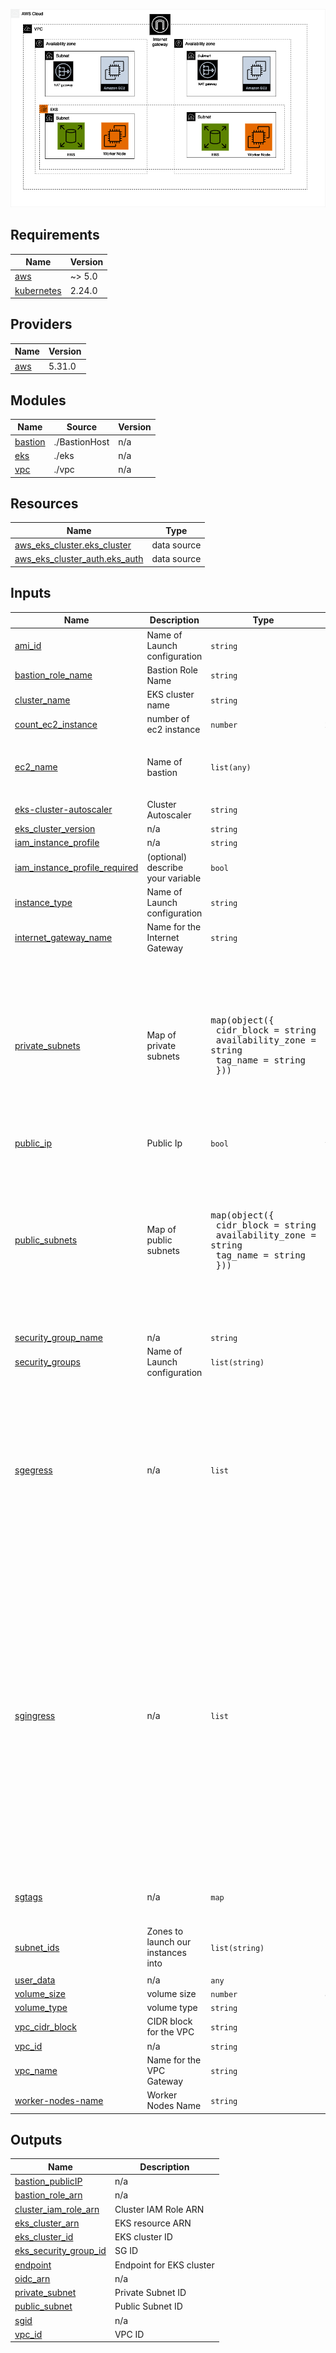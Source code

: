 ![Alt text](project-eks-Page-2.drawio.png)

## Requirements

| Name | Version |
|------|---------|
| <a name="requirement_aws"></a> [aws](#requirement\_aws) | ~> 5.0 |
| <a name="requirement_kubernetes"></a> [kubernetes](#requirement\_kubernetes) | 2.24.0 |

## Providers

| Name | Version |
|------|---------|
| <a name="provider_aws"></a> [aws](#provider\_aws) | 5.31.0 |

## Modules

| Name | Source | Version |
|------|--------|---------|
| <a name="module_bastion"></a> [bastion](#module\_bastion) | ./BastionHost | n/a |
| <a name="module_eks"></a> [eks](#module\_eks) | ./eks | n/a |
| <a name="module_vpc"></a> [vpc](#module\_vpc) | ./vpc | n/a |

## Resources

| Name | Type |
|------|------|
| [aws_eks_cluster.eks_cluster](https://registry.terraform.io/providers/hashicorp/aws/latest/docs/data-sources/eks_cluster) | data source |
| [aws_eks_cluster_auth.eks_auth](https://registry.terraform.io/providers/hashicorp/aws/latest/docs/data-sources/eks_cluster_auth) | data source |

## Inputs

| Name | Description | Type | Default | Required |
|------|-------------|------|---------|:--------:|
| <a name="input_ami_id"></a> [ami\_id](#input\_ami\_id) | Name of Launch configuration | `string` | `"ami-0759f51a90924c166"` | no |
| <a name="input_bastion_role_name"></a> [bastion\_role\_name](#input\_bastion\_role\_name) | Bastion Role Name | `string` | `"ec2_assume_role_bastion"` | no |
| <a name="input_cluster_name"></a> [cluster\_name](#input\_cluster\_name) | EKS cluster name | `string` | `"project-eks-cluster"` | no |
| <a name="input_count_ec2_instance"></a> [count\_ec2\_instance](#input\_count\_ec2\_instance) | number of ec2 instance | `number` | `2` | no |
| <a name="input_ec2_name"></a> [ec2\_name](#input\_ec2\_name) | Name of bastion | `list(any)` | <pre>[<br>  "bastion-1a",<br>  "bastion-1b"<br>]</pre> | no |
| <a name="input_eks-cluster-autoscaler"></a> [eks-cluster-autoscaler](#input\_eks-cluster-autoscaler) | Cluster Autoscaler | `string` | `"eks-cluster-autoscaler"` | no |
| <a name="input_eks_cluster_version"></a> [eks\_cluster\_version](#input\_eks\_cluster\_version) | n/a | `string` | `"1.24"` | no |
| <a name="input_iam_instance_profile"></a> [iam\_instance\_profile](#input\_iam\_instance\_profile) | n/a | `string` | `"value"` | no |
| <a name="input_iam_instance_profile_required"></a> [iam\_instance\_profile\_required](#input\_iam\_instance\_profile\_required) | (optional) describe your variable | `bool` | `false` | no |
| <a name="input_instance_type"></a> [instance\_type](#input\_instance\_type) | Name of Launch configuration | `string` | `"t2.micro"` | no |
| <a name="input_internet_gateway_name"></a> [internet\_gateway\_name](#input\_internet\_gateway\_name) | Name for the Internet Gateway | `string` | `"igw"` | no |
| <a name="input_private_subnets"></a> [private\_subnets](#input\_private\_subnets) | Map of private subnets | <pre>map(object({<br>    cidr_block        = string<br>    availability_zone = string<br>    tag_name          = string<br>  }))</pre> | <pre>{<br>  "subnet-3": {<br>    "availability_zone": "us-east-1a",<br>    "cidr_block": "10.0.3.0/24",<br>    "tag_name": "private-subnet-1a"<br>  },<br>  "subnet-4": {<br>    "availability_zone": "us-east-1b",<br>    "cidr_block": "10.0.4.0/24",<br>    "tag_name": "private-subnet-1b"<br>  }<br>}</pre> | no |
| <a name="input_public_ip"></a> [public\_ip](#input\_public\_ip) | Public Ip | `bool` | `true` | no |
| <a name="input_public_subnets"></a> [public\_subnets](#input\_public\_subnets) | Map of public subnets | <pre>map(object({<br>    cidr_block        = string<br>    availability_zone = string<br>    tag_name          = string<br>  }))</pre> | <pre>{<br>  "subnet-1": {<br>    "availability_zone": "us-east-1a",<br>    "cidr_block": "10.0.1.0/24",<br>    "tag_name": "public-subnet-1a"<br>  },<br>  "subnet-2": {<br>    "availability_zone": "us-east-1b",<br>    "cidr_block": "10.0.2.0/24",<br>    "tag_name": "public-subnet-1b"<br>  }<br>}</pre> | no |
| <a name="input_security_group_name"></a> [security\_group\_name](#input\_security\_group\_name) | n/a | `string` | `"bastion-sg"` | no |
| <a name="input_security_groups"></a> [security\_groups](#input\_security\_groups) | Name of Launch configuration | `list(string)` | `[]` | no |
| <a name="input_sgegress"></a> [sgegress](#input\_sgegress) | n/a | `list` | <pre>[<br>  {<br>    "cidrblocks": [<br>      "0.0.0.0/0"<br>    ],<br>    "description": "",<br>    "fromport": 0,<br>    "protocol": -1,<br>    "security_groups": [],<br>    "self": false,<br>    "toport": 0<br>  }<br>]</pre> | no |
| <a name="input_sgingress"></a> [sgingress](#input\_sgingress) | n/a | `list` | <pre>[<br>  {<br>    "cidrblocks": [<br>      "0.0.0.0/0"<br>    ],<br>    "description": "22 port",<br>    "fromport": 22,<br>    "protocol": "tcp",<br>    "security_groups": [],<br>    "self": false,<br>    "toport": 22<br>  },<br>  {<br>    "cidrblocks": [<br>      "0.0.0.0/0"<br>    ],<br>    "description": "23 port",<br>    "fromport": 23,<br>    "protocol": "tcp",<br>    "security_groups": [],<br>    "self": false,<br>    "toport": 23<br>  }<br>]</pre> | no |
| <a name="input_sgtags"></a> [sgtags](#input\_sgtags) | n/a | `map` | <pre>{<br>  "Name": "bastion-sg"<br>}</pre> | no |
| <a name="input_subnet_ids"></a> [subnet\_ids](#input\_subnet\_ids) | Zones to launch our instances into | `list(string)` | <pre>[<br>  ""<br>]</pre> | no |
| <a name="input_user_data"></a> [user\_data](#input\_user\_data) | n/a | `any` | n/a | yes |
| <a name="input_volume_size"></a> [volume\_size](#input\_volume\_size) | volume size | `number` | `8` | no |
| <a name="input_volume_type"></a> [volume\_type](#input\_volume\_type) | volume type | `string` | `"gp2"` | no |
| <a name="input_vpc_cidr_block"></a> [vpc\_cidr\_block](#input\_vpc\_cidr\_block) | CIDR block for the VPC | `string` | `"10.0.0.0/16"` | no |
| <a name="input_vpc_id"></a> [vpc\_id](#input\_vpc\_id) | n/a | `string` | `""` | no |
| <a name="input_vpc_name"></a> [vpc\_name](#input\_vpc\_name) | Name for the VPC Gateway | `string` | `"project-eks-vpc"` | no |
| <a name="input_worker-nodes-name"></a> [worker-nodes-name](#input\_worker-nodes-name) | Worker Nodes Name | `string` | `"project-eks-worker-nodes"` | no |

## Outputs

| Name | Description |
|------|-------------|
| <a name="output_bastion_publicIP"></a> [bastion\_publicIP](#output\_bastion\_publicIP) | n/a |
| <a name="output_bastion_role_arn"></a> [bastion\_role\_arn](#output\_bastion\_role\_arn) | n/a |
| <a name="output_cluster_iam_role_arn"></a> [cluster\_iam\_role\_arn](#output\_cluster\_iam\_role\_arn) | Cluster IAM Role ARN |
| <a name="output_eks_cluster_arn"></a> [eks\_cluster\_arn](#output\_eks\_cluster\_arn) | EKS resource ARN |
| <a name="output_eks_cluster_id"></a> [eks\_cluster\_id](#output\_eks\_cluster\_id) | EKS cluster ID |
| <a name="output_eks_security_group_id"></a> [eks\_security\_group\_id](#output\_eks\_security\_group\_id) | SG ID |
| <a name="output_endpoint"></a> [endpoint](#output\_endpoint) | Endpoint for EKS cluster |
| <a name="output_oidc_arn"></a> [oidc\_arn](#output\_oidc\_arn) | n/a |
| <a name="output_private_subnet"></a> [private\_subnet](#output\_private\_subnet) | Private Subnet ID |
| <a name="output_public_subnet"></a> [public\_subnet](#output\_public\_subnet) | Public Subnet ID |
| <a name="output_sgid"></a> [sgid](#output\_sgid) | n/a |
| <a name="output_vpc_id"></a> [vpc\_id](#output\_vpc\_id) | VPC ID |

